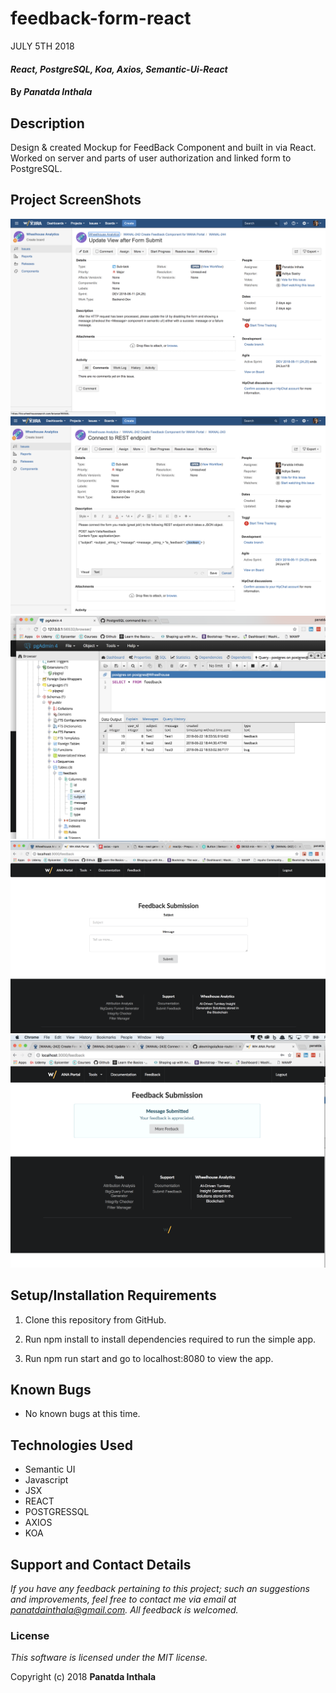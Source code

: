 # feedback-form-react

JULY 5TH 2018

#### _React, PostgreSQL, Koa, Axios, Semantic-Ui-React_ 

#### By _**Panatda Inthala**_

## Description

Design & created Mockup for FeedBack Component and built in via React. Worked on server and parts of user authorization and linked form to PostgreSQL.

## Project ScreenShots

![alt text](JIRAticketsubmitform.png "ira Ticket for creating the view for feedback form")
![alt text](RESTendpoint.png "Jira Ticket for connecting it to PostgresSQL")
![alt text](PostgresSQL.png "PostgresSQL running test")
![alt text](feedbackform.png "Created Feedback Form")
![alt text](feedbackformsubmit.png "Result after submitted form")



## Setup/Installation Requirements

1. Clone this repository from GitHub.

2. Run npm install to install dependencies required to run the simple app.

3. Run npm run start and go to localhost:8080 to view the app.

## Known Bugs

* No known bugs at this time.

## Technologies Used
*  Semantic UI
*  Javascript
*  JSX
*  REACT
*  POSTGRESSQL
*  AXIOS
*  KOA

## Support and Contact Details

_If you have any feedback pertaining to this project; such an suggestions and improvements, feel free to contact me via email at panatdainthala@gmail.com. All feedback is welcomed._

### License

*This software is licensed under the MIT license.*

Copyright (c) 2018 **Panatda Inthala**
